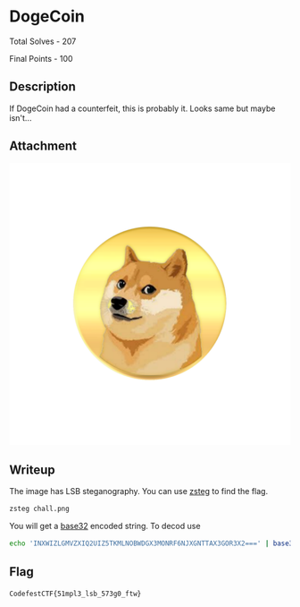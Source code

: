 # DogeCoin

Total Solves - 207

Final Points - 100

## Description
If DogeCoin had a counterfeit, this is probably it. Looks same but maybe isn't...

## Attachment
![chall.png](./attachments/chall.png)

## Writeup

The image has LSB steganography. You can use [zsteg](https://github.com/zed-0xff/zsteg) to find the flag.

```bash
zsteg chall.png
```

You will get a [base32](https://en.wikipedia.org/wiki/Base32) encoded string. To decod use

```bash
echo 'INXWIZLGMVZXIQ2UIZ5TKMLNOBWDGX3MONRF6NJXGNTTAX3GOR3X2===' | base32 -d
```

## Flag
`CodefestCTF{51mpl3_lsb_573g0_ftw}`
